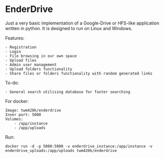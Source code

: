 # EnderDrive

Just a very basic implementation of a Google-Drive or HFS-like application written in python.
It is designed to run on Linux and Windows.

Features:

    - Registration
    - Login
    - File browsing in our own space
    - Upload files
    - Admin user management
    - Upload folders functionality
    - Share files or folders functionality with random generated links

To-do:

    - General search utilising database for faster searching

For docker:

    Image: twm420k/enderdrive
    Inner port: 5000
    Volumes:
        - /app/instance
        - /app/uploads

Run:

    docker run -d -p 5000:5000 -v enderdrive_instance:/app/instance -v enderdrive_uploads:/app/uploads twm420k/enderdrive

